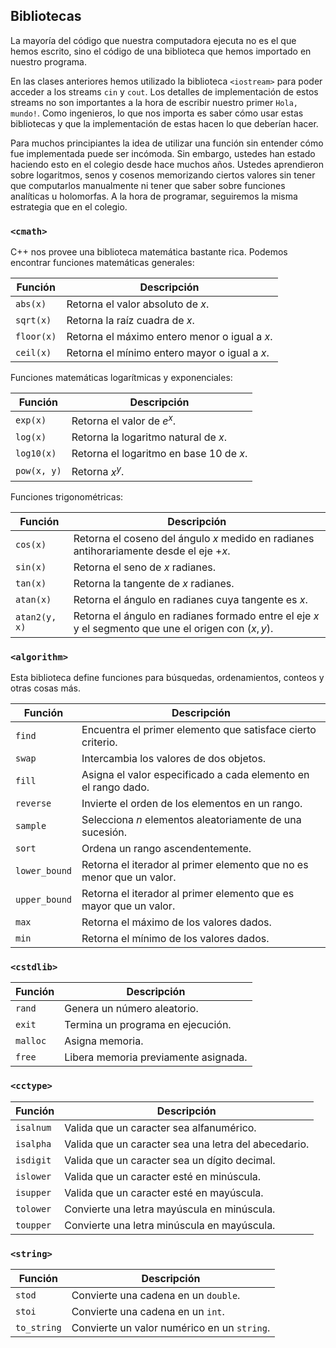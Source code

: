 ## Bibliotecas

La mayoría del código que nuestra computadora ejecuta
no es el que hemos escrito, sino el código de una biblioteca
que hemos importado en nuestro programa.

En las clases anteriores hemos utilizado la biblioteca
`<iostream>` para poder acceder a los streams `cin` y `cout`.
Los detalles de implementación de estos streams
no son importantes a la hora de escribir nuestro primer `Hola, mundo!`.
Como ingenieros, lo que nos importa es saber cómo usar estas bibliotecas
y que la implementación de estas hacen lo que deberían hacer.

Para muchos principiantes la idea de utilizar una función
sin entender cómo fue implementada puede ser incómoda.
Sin embargo, ustedes han estado haciendo esto en el colegio desde hace muchos años.
Ustedes aprendieron sobre logaritmos, senos y cosenos
memorizando ciertos valores sin tener que computarlos manualmente
ni tener que saber sobre funciones analíticas u holomorfas.
A la hora de programar, seguiremos la misma estrategia que en el colegio.

### `<cmath>`

C++ nos provee una biblioteca matemática bastante rica.
Podemos encontrar funciones matemáticas generales:

| Función | Descripción |
|---|---|
| `abs(x)` | Retorna el valor absoluto de $x$.  |
| `sqrt(x)` | Retorna la raíz cuadra de $x$. |
| `floor(x)` | Retorna el máximo entero menor o igual a $x$. |
| `ceil(x)` | Retorna el mínimo entero mayor o igual a $x$. |

Funciones matemáticas logarítmicas y exponenciales:

| Función | Descripción |
|---|---|
| `exp(x)` | Retorna el valor de $e^x$.  |
| `log(x)` | Retorna la logaritmo natural de $x$. |
| `log10(x)` | Retorna el logaritmo en base $10$ de $x$. |
| `pow(x, y)` | Retorna $x^y$. |

Funciones trigonométricas:

| Función | Descripción |
|---|---|
| `cos(x)` | Retorna el coseno del ángulo $x$ medido en radianes antihorariamente desde el eje $+x$. |
| `sin(x)` | Retorna el seno de $x$ radianes. |
| `tan(x)` | Retorna la tangente de $x$ radianes. |
| `atan(x)` | Retorna el ángulo en radianes cuya tangente es $x$. |
| `atan2(y, x)` | Retorna el ángulo en radianes formado entre el eje $x$ y el segmento que une el origen con $(x, y)$. |

### `<algorithm>`

Esta biblioteca define funciones para
búsquedas,
ordenamientos,
conteos
y otras cosas más.

| Función | Descripción |
|---|---|
| `find` | Encuentra el primer elemento que satisface cierto criterio. |
| `swap` | Intercambia los valores de dos objetos. |
| `fill` | Asigna el valor especificado a cada elemento en el rango dado. |
| `reverse` | Invierte el orden de los elementos en un rango. |
| `sample` | Selecciona $n$ elementos aleatoriamente de una sucesión. |
| `sort` | Ordena un rango ascendentemente. |
| `lower_bound` | Retorna el iterador al primer elemento que no es menor que un valor. |
| `upper_bound` | Retorna el iterador al primer elemento que es mayor que un valor. |
| `max` | Retorna el máximo de los valores dados. |
| `min` | Retorna el mínimo de los valores dados. |

### `<cstdlib>`

| Función | Descripción |
|---|---|
| `rand` | Genera un número aleatorio. |
| `exit` | Termina un programa en ejecución. |
| `malloc` | Asigna memoria. |
| `free` | Libera memoria previamente asignada. |

### `<cctype>`

| Función | Descripción |
|---|---|
| `isalnum` | Valida que un caracter sea alfanumérico. |
| `isalpha` | Valida que un caracter sea una letra del abecedario. |
| `isdigit` | Valida que un caracter sea un dígito decimal. |
| `islower` | Valida que un caracter esté en minúscula. |
| `isupper` | Valida que un caracter esté en mayúscula. |
| `tolower` | Convierte una letra mayúscula en minúscula. |
| `toupper` | Convierte una letra minúscula en mayúscula. |

### `<string>`

| Función | Descripción |
|---|---|
| `stod` | Convierte una cadena en un `double`. |
| `stoi` | Convierte una cadena en un `int`. |
| `to_string` | Convierte un valor numérico en un `string`. |